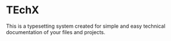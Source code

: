 # TEchX

This is a typesetting system created for simple and easy technical documentation of your files and projects.
